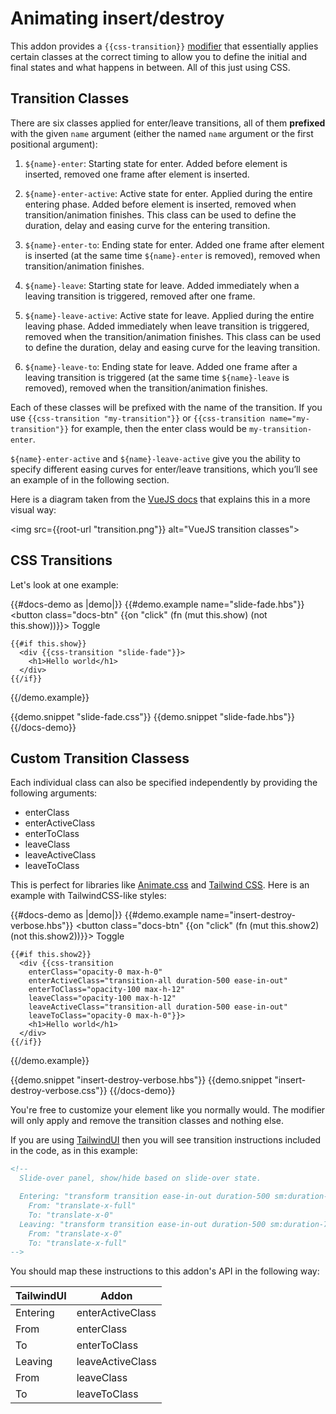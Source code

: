 # Animating insert/destroy

This addon provides a `{{css-transition}}` [modifier](https://blog.emberjs.com/2019/03/06/coming-soon-in-ember-octane-part-4.html)
that essentially applies certain classes at the correct timing to allow you to define
the initial and final states and what happens in between. All of this just using CSS.

## Transition Classes

There are six classes applied for enter/leave transitions, all of them **prefixed** with the given `name` argument (either the named `name` argument or the first positional argument):

1. `${name}-enter`: Starting state for enter. Added before element is inserted, removed one frame after element is inserted.

2. `${name}-enter-active`: Active state for enter. Applied during the entire entering phase. Added before element is inserted, removed when transition/animation finishes. This class can be used to define the duration, delay and easing curve for the entering transition.

3. `${name}-enter-to`: Ending state for enter. Added one frame after element is inserted (at the same time `${name}-enter` is removed), removed when transition/animation finishes.

4. `${name}-leave`: Starting state for leave. Added immediately when a leaving transition is triggered, removed after one frame.

5. `${name}-leave-active`: Active state for leave. Applied during the entire leaving phase. Added immediately when leave transition is triggered, removed when the transition/animation finishes. This class can be used to define the duration, delay and easing curve for the leaving transition.

6. `${name}-leave-to`: Ending state for leave. Added one frame after a leaving transition is triggered (at the same time `${name}-leave` is removed), removed when the transition/animation finishes.

Each of these classes will be prefixed with the name of the transition. If you use `{{css-transition "my-transition"}}` or `{{css-transition name="my-transition"}}` for example, then the enter class would be `my-transition-enter`.

`${name}-enter-active` and `${name}-leave-active` give you the ability to specify different easing curves for enter/leave transitions, which you’ll see an example of in the following section.

Here is a diagram taken from the [VueJS docs](https://vuejs.org/v2/guide/transitions.html#Transition-Classes) that explains this in a more visual way:

<img src={{root-url "transition.png"}} alt="VueJS transition classes">

## CSS Transitions

Let's look at one example:

{{#docs-demo as |demo|}}
{{#demo.example name="slide-fade.hbs"}}
<button class="docs-btn" {{on "click" (fn (mut this.show) (not this.show))}}>
Toggle
</button>

    {{#if this.show}}
      <div {{css-transition "slide-fade"}}>
        <h1>Hello world</h1>
      </div>
    {{/if}}

{{/demo.example}}

{{demo.snippet "slide-fade.css"}}
{{demo.snippet "slide-fade.hbs"}}
{{/docs-demo}}

## Custom Transition Classess

Each individual class can also be specified independently by providing the following arguments:

- enterClass
- enterActiveClass
- enterToClass
- leaveClass
- leaveActiveClass
- leaveToClass

This is perfect for libraries like [Animate.css](https://animate.style/) and [Tailwind CSS](https://tailwindcss.com/).
Here is an example with TailwindCSS-like styles:

{{#docs-demo as |demo|}}
{{#demo.example name="insert-destroy-verbose.hbs"}}
<button class="docs-btn" {{on "click" (fn (mut this.show2) (not this.show2))}}>
Toggle
</button>

    {{#if this.show2}}
      <div {{css-transition
        enterClass="opacity-0 max-h-0"
        enterActiveClass="transition-all duration-500 ease-in-out"
        enterToClass="opacity-100 max-h-12"
        leaveClass="opacity-100 max-h-12"
        leaveActiveClass="transition-all duration-500 ease-in-out"
        leaveToClass="opacity-0 max-h-0"}}>
        <h1>Hello world</h1>
      </div>
    {{/if}}

{{/demo.example}}

{{demo.snippet "insert-destroy-verbose.hbs"}}
{{demo.snippet "insert-destroy-verbose.css"}}
{{/docs-demo}}

You're free to customize your element like you normally would. The modifier will only apply and remove the transition classes and nothing else.

If you are using [TailwindUI](https://tailwindui.com) then you will see transition instructions included in the code, as in this example:

```hbs
<!--
  Slide-over panel, show/hide based on slide-over state.

  Entering: "transform transition ease-in-out duration-500 sm:duration-700"
    From: "translate-x-full"
    To: "translate-x-0"
  Leaving: "transform transition ease-in-out duration-500 sm:duration-700"
    From: "translate-x-0"
    To: "translate-x-full"
-->
```

You should map these instructions to this addon's API in the following way:

| TailwindUI | Addon            |
| ---------- | ---------------- |
| Entering   | enterActiveClass |
| From       | enterClass       |
| To         | enterToClass     |
| Leaving    | leaveActiveClass |
| From       | leaveClass       |
| To         | leaveToClass     |
